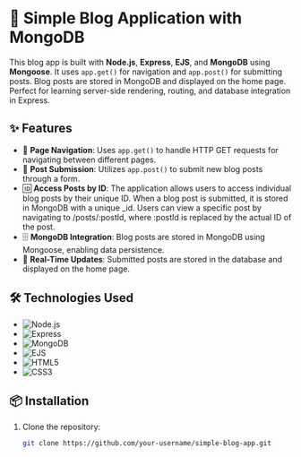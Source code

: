# 📝 Simple Blog Application with MongoDB

This blog app is built with **Node.js**, **Express**, **EJS**, and **MongoDB** using **Mongoose**. It uses `app.get()` for navigation and `app.post()`
for submitting posts. Blog posts are stored in MongoDB and displayed on the home page. Perfect for learning server-side rendering, routing, and
database integration in Express.

## ✨ Features

- 🔄 **Page Navigation**: Uses `app.get()` to handle HTTP GET requests for navigating between different pages.
- 📝 **Post Submission**: Utilizes `app.post()` to submit new blog posts through a form.
- 🆔 **Access Posts by ID**: The application allows users to access individual blog posts by their unique ID. When a blog post is submitted, it is
  stored in MongoDB with a unique \_id. Users can view a specific post by navigating to /posts/:postId, where :postId is replaced by the actual ID of
  the post.
- 🗄️ **MongoDB Integration**: Blog posts are stored in MongoDB using Mongoose, enabling data persistence.
- 📜 **Real-Time Updates**: Submitted posts are stored in the database and displayed on the home page.

## 🛠️ Technologies Used

- ![Node.js](https://img.shields.io/badge/Node.js-339933?style=for-the-badge&logo=nodedotjs&logoColor=white)
- ![Express](https://img.shields.io/badge/Express.js-000000?style=for-the-badge&logo=express&logoColor=white)
- ![MongoDB](https://img.shields.io/badge/MongoDB-4EA94B?style=for-the-badge&logo=mongodb&logoColor=white)
- ![EJS](https://img.shields.io/badge/EJS-F9DB24?style=for-the-badge&logo=ejs&logoColor=000)
- ![HTML5](https://img.shields.io/badge/HTML5-E34F26?style=for-the-badge&logo=html5&logoColor=white)
- ![CSS3](https://img.shields.io/badge/CSS3-1572B6?style=for-the-badge&logo=css3&logoColor=white)

## 📦 Installation

1. Clone the repository:
   ```bash
   git clone https://github.com/your-username/simple-blog-app.git
   ```
